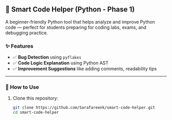 ## 🔧 Smart Code Helper (Python - Phase 1)

A beginner-friendly Python tool that helps analyze and improve Python code — perfect for students preparing for coding labs, exams, and debugging practice.

### ✨ Features
- ✅ **Bug Detection** using `pyflakes`
- ✅ **Code Logic Explanation** using Python AST
- ✅ **Improvement Suggestions** like adding comments, readability tips

---

### 🚀 How to Use

1. Clone this repository:
   ```bash
   git clone https://github.com/Sarafareenk/smart-code-helper.git
   cd smart-code-helper
